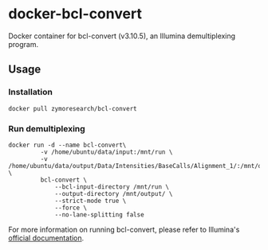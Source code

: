 # docker-bcl-convert
Docker container for bcl-convert (v3.10.5), an Illumina demultiplexing program.
## Usage
### Installation
```
docker pull zymoresearch/bcl-convert
```
### Run demultiplexing
```
docker run -d --name bcl-convert\
         -v /home/ubuntu/data/input:/mnt/run \
         -v /home/ubuntu/data/output/Data/Intensities/BaseCalls/Alignment_1/:/mnt/output \
         bcl-convert \
             --bcl-input-directory /mnt/run \
             --output-directory /mnt/output/ \
             --strict-mode true \
             --force \
             --no-lane-splitting false
```
For more information on running bcl-convert, please refer to Illumina's [official documentation](https://support.illumina.com/sequencing/sequencing_software/bcl-convert/documentation.html).
